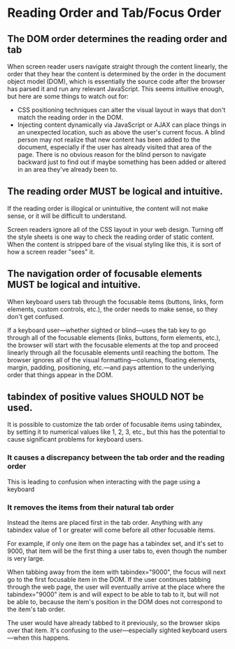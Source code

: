 # Reading Order and Tab/Focus Order

## The DOM order determines the reading order and tab

When screen reader users navigate straight through the content linearly, the order that they hear the content is determined by the order in the document object model (DOM), which is essentially the source code after the browser has parsed it and run any relevant JavaScript. This seems intuitive enough, but here are some things to watch out for:

- CSS positioning techniques can alter the visual layout in ways that don't match the reading order in the DOM.
- Injecting content dynamically via JavaScript or AJAX can place things in an unexpected location, such as above the user's current focus. A blind person may not realize that new content has been added to the document, especially if the user has already visited that area of the page. There is no obvious reason for the blind person to navigate backward just to find out if maybe something has been added or altered in an area they've already been to.

## The reading order MUST be logical and intuitive.

If the reading order is illogical or unintuitive, the content will not make sense, or it will be difficult to understand.

Screen readers ignore all of the CSS layout in your web design. Turning off the style sheets is one way to check the reading order of static content. When the content is stripped bare of the visual styling like this, it is sort of how a screen reader "sees" it.

## The navigation order of focusable elements MUST be logical and intuitive.

When keyboard users tab through the focusable items (buttons, links, form elements, custom controls, etc.), the order needs to make sense, so they don't get confused.

If a keyboard user—whether sighted or blind—uses the tab key to go through all of the focusable elements (links, buttons, form elements, etc.), the browser will start with the focusable elements at the top and proceed linearly through all the focusable elements until reaching the bottom. The browser ignores all of the visual formatting—columns, floating elements, margin, padding, positioning, etc.—and pays attention to the underlying order that things appear in the DOM.

## tabindex of positive values SHOULD NOT be used.

It is possible to customize the tab order of focusable items using tabindex, by setting it to numerical values like 1, 2, 3, etc., but this has the potential to cause significant problems for keyboard users.

### It causes a discrepancy between the tab order and the reading order

This is leading to confusion when interacting with the page using a keyboard

### It removes the items from their natural tab order

Instead the items are placed first in the tab order. Anything with any tabindex value of 1 or greater will come before all other focusable items. 

For example, if only one item on the page has a tabindex set, and it's set to 9000, that item will be the first thing a user tabs to, even though the number is very large. 

When tabbing away from the item with tabindex="9000", the focus will next go to the first focusable item in the DOM. If the user continues tabbing through the web page, the user will eventually arrive at the place where the tabindex="9000" item is and will expect to be able to tab to it, but will not be able to, because the item's position in the DOM does not correspond to the item's tab order. 

The user would have already tabbed to it previously, so the browser skips over that item. It's confusing to the user—especially sighted keyboard users—when this happens.
